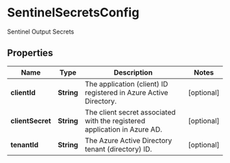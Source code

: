 

# SentinelSecretsConfig

Sentinel Output Secrets

## Properties

| Name | Type | Description | Notes |
|------------ | ------------- | ------------- | -------------|
|**clientId** | **String** | The application (client) ID registered in Azure Active Directory. |  [optional] |
|**clientSecret** | **String** | The client secret associated with the registered application in Azure AD. |  [optional] |
|**tenantId** | **String** | The Azure Active Directory tenant (directory) ID. |  [optional] |



